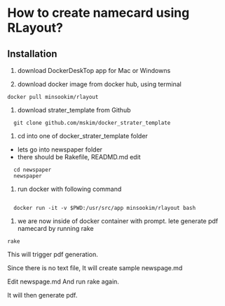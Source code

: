 # How to create namecard using RLayout?


## Installation

1. download DockerDeskTop app for Mac or Windowns

1. download docker image from docker hub, using terminal

```
docker pull minsookim/rlayout

```

1. download strater_template from Github

```
  git clone github.com/mskim/docker_strater_template

```

1. cd into one of docker_strater_template folder
  - lets go into newspaper folder
  - there should be Rakefile, READMD.md
  edit 

```
  cd newspaper
  newspaper
```

1. run docker with following command


```

  docker run -it -v $PWD:/usr/src/app minsookim/rlayout bash

```

1. we are now inside of docker container with prompt.
lete generate pdf namecard  by  running  rake


```
rake

```

This will trigger pdf generation.

Since there is no text file,
It will create sample newspage.md

Edit newspage.md
And run rake again.

It will then generate pdf.
